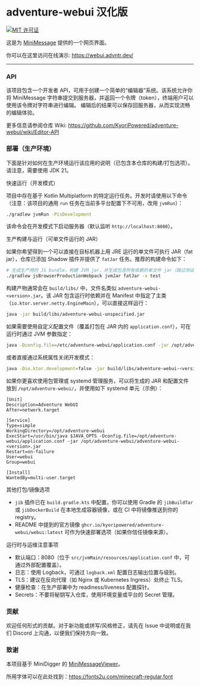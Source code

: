 # adventure-webui 汉化版

[![MIT 许可证](https://img.shields.io/badge/license-MIT-blue)](license.txt)

这是为 [MiniMessage](https://github.com/KyoriPowered/adventure-text-minimessage) 提供的一个网页界面。

你可以在这里访问在线演示: https://webui.advntr.dev/

---

### API

该项目包含一个开发者 API，可用于创建一个简单的“编辑器”系统。该系统允许你将 MiniMessage 字符串提交到服务器，并返回一个令牌（token），终端用户可以使用该令牌对字符串进行编辑。
编辑后的结果可以保存回服务器，从而实现流畅的编辑体验。

更多信息请参阅仓库 Wiki: https://github.com/KyoriPowered/adventure-webui/wiki/Editor-API

### 部署（生产环境）

下面是针对如何在生产环境运行该应用的说明（已包含本仓库的构建/打包选项）。请注意，需要使用 JDK 21。

快速运行（开发模式）

项目中存在基于 Kotlin Multiplatform 的特定运行任务。开发时请使用以下命令（注意：该项目的通用 `run` 任务在当前多平台配置下不可用，改用 `jvmRun`）：

```bash
./gradlew jvmRun -PisDevelopment
```

该命令会在开发模式下启动服务器（默认监听 `http://localhost:8080`）。

生产构建与运行（可单文件运行的 JAR）

如果你希望得到一个可以直接在目标机器上用 JRE 运行的单文件可执行 JAR（fat jar），仓库已添加 Shadow 插件并提供了 `fatJar` 任务。推荐的构建命令如下：

```bash
# 生成生产用的 JS bundle，构建 JVM jar，并生成包含所有依赖的单文件 jar（跳过测试以加速）
./gradlew jsBrowserProductionWebpack jvmJar fatJar -x test
```

构建产物通常会在 `build/libs/` 中，文件名类似 `adventure-webui-<version>.jar`。该 JAR 包含运行时依赖并在 Manifest 中指定了主类（`io.ktor.server.netty.EngineMain`），可以直接这样运行：

```bash
java -jar build/libs/adventure-webui-unspecified.jar
```

如果需要使用自定义配置文件（覆盖打包在 JAR 内的 `application.conf`），可在运行时通过 JVM 参数指定：

```bash
java -Dconfig.file=/etc/adventure-webui/application.conf -jar /opt/adventure-webui/adventure-webui-<version>.jar
```

或者直接通过系统属性关闭开发模式：
```bash
java -Dio.ktor.development=false -jar build/libs/adventure-webui-<version>.jar
```

如果你更喜欢使用包管理或 systemd 管理服务，可以将生成的 JAR 和配置文件放到 `/opt/adventure-webui/`，并使用如下 systemd 单元（示例）：

```
[Unit]
Description=Adventure WebUI
After=network.target

[Service]
Type=simple
WorkingDirectory=/opt/adventure-webui
ExecStart=/usr/bin/java $JAVA_OPTS -Dconfig.file=/opt/adventure-webui/application.conf -jar /opt/adventure-webui/adventure-webui-<version>.jar
Restart=on-failure
User=webui
Group=webui

[Install]
WantedBy=multi-user.target
```

其他打包/镜像选项

- `jib` 插件已在 `build.gradle.kts` 中配置，你可以使用 Gradle 的 `jibBuildTar` 或 `jibDockerBuild` 在本地生成容器镜像，或在 CI 中将镜像推送到你的 registry。
- README 中提到的官方镜像 `ghcr.io/kyoripowered/adventure-webui/webui:latest` 可作为快速部署选项（如果你信任镜像来源）。

运行时与运维注意事项

- 默认端口：8080（位于 `src/jvmMain/resources/application.conf` 中，可通过外部配置覆盖）。
- 日志：使用 Logback，可通过 `logback.xml` 配置日志输出位置与级别。
- TLS：建议在反向代理（如 Nginx 或 Kubernetes Ingress）处终止 TLS。
- 健康检查：在生产部署中为 readiness/liveness 配置探针。
- Secrets：不要将秘钥写入仓库，使用环境变量或平台的 Secret 管理。

### 贡献

欢迎任何形式的贡献。对于新功能或拼写/风格修正，请先在 Issue 中说明或在我们 Discord 上沟通，以便我们保持方向一致。

### 致谢

本项目基于 MiniDigger 的 [MiniMessageViewer](https://github.com/MiniDigger/MiniMessageViewer)。

所用字体可以在此处找到：https://fonts2u.com/minecraft-regular.font
